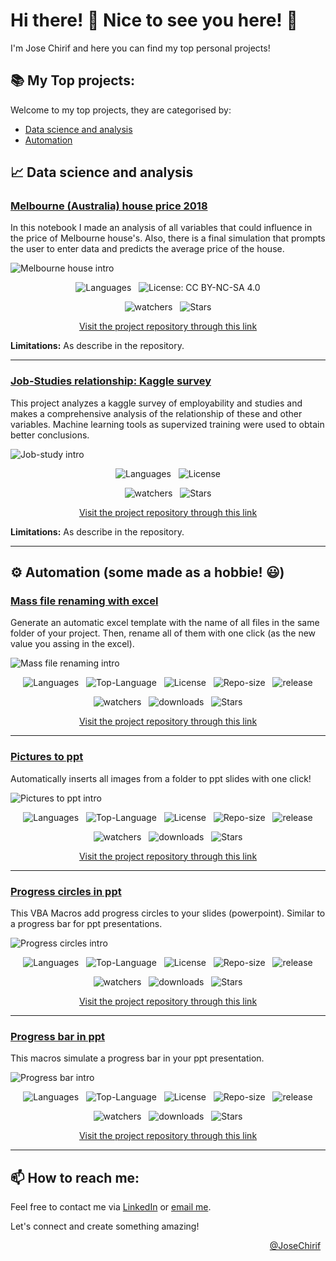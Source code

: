 # Hi there! 👋 Nice to see you here!  🙌

I'm Jose Chirif and here you can find my top personal projects!

## 📚 My Top projects:

Welcome to my top projects, they are categorised by:

- [Data science and analysis](#-data-science-and-analysis)
- [Automation](#-automation-some-made-as-a-hobbie-)


## 📈 Data science and analysis

<!--- PROJECT MELBOURNE HOUSE PRICE 2018--->
### [Melbourne (Australia) house price 2018](https://github.com/JoseChirif/2018-House-Price-Estimation---Melbourne-Australia)

  In this notebook I made an analysis of all variables that could influence in the price of Melbourne house's. Also, there is a final simulation that prompts the user to enter data and predicts the average price of the house.

  ![Melbourne house intro](https://github.com/user-attachments/assets/36e77cc4-c93b-4994-98cd-51639385b4cc)


  <!--- Badges Data science --->
  <p align="center">
    &nbsp;
    <img src="https://img.shields.io/github/languages/top/JoseChirif/ProyectoDS_Partel_-Chirif_Molina-" alt="Languages" />
    &nbsp;
    <img src="https://img.shields.io/badge/License-CC%20BY--NC--SA%204.0-lightgrey.svg" alt="License: CC BY-NC-SA 4.0">
    &nbsp;
  </p>
  <p align="center">
    &nbsp;
    <img src="https://img.shields.io/github/watchers/JoseChirif/ProyectoDS_Partel_-Chirif_Molina-?style=social" alt="watchers" />
    &nbsp;
    <img src="https://img.shields.io/github/stars/JoseChirif/ProyectoDS_Partel_-Chirif_Molina-?style=social" alt="Stars" />
    &nbsp;
  </p>



  <!--- Link --->
  <p align="center">
    <a href="https://github.com/JoseChirif/2018-House-Price-Estimation---Melbourne-Australia">Visit the project repository through this link</a>
  </p>


  **Limitations:** As describe in the repository.
<!--- END PROJECT MELBOURNE HOUSE PRICE 2018--->

------

<!--- PROJECT JOB STUDIES RELATIONSHIP --->
### [Job-Studies relationship: Kaggle survey](https://github.com/JoseChirif/Estudios-y-empleabilidad-Encuesta-kaggle)

  This project analyzes a kaggle survey of employability and studies and makes a comprehensive analysis of the relationship of these and other variables. Machine learning tools as supervized training were used to obtain better conclusions.

  ![Job-study intro](https://github.com/user-attachments/assets/7cc8e972-0606-4bcb-9487-82e8a3e48170)


  <!--- Badges Data science --->
  <p align="center">
    &nbsp;
    <img src="https://img.shields.io/github/languages/top/JoseChirif/Estudios-y-empleabilidad-Encuesta-kaggle" alt="Languages" />
    &nbsp;
    <img src="https://img.shields.io/github/license/JoseChirif/Estudios-y-empleabilidad-Encuesta-kaggle" alt="License" />
    &nbsp;
  </p>
  <p align="center">
    &nbsp;
    <img src="https://img.shields.io/github/watchers/JoseChirif/Estudios-y-empleabilidad-Encuesta-kaggle" alt="watchers" />
    &nbsp;
    <img src="https://img.shields.io/github/stars/JoseChirif/Estudios-y-empleabilidad-Encuesta-kaggle" alt="Stars" />
    &nbsp;
  </p>
  

  <!--- Link --->
  <p align="center">
    <a href="https://github.com/JoseChirif/Estudios-y-empleabilidad-Encuesta-kaggle">Visit the project repository through this link</a>
  </p>

  **Limitations:** As describe in the repository.
<!--- END PROJECT JOB STUDIES RELATIONSHIP --->

------




## ⚙️ Automation (some made as a hobbie! 😃)

<!--- PROJECT MASS FILE RENAMING WITH EXCEL --->
### [Mass file renaming with excel](https://github.com/JoseChirif/Mass-file-renaming-with-excel)

  Generate an automatic excel template with the name of all files in the same folder of your project. Then, rename all of them with one click (as the new value you assing in the excel).

  ![Mass file renaming intro](https://github.com/user-attachments/assets/a83851ec-b4ee-43c1-a433-60317cde5f2f)





  <!--- Badges automatitation --->
  <p align="center">
    &nbsp;
    <img src="https://img.shields.io/github/languages/count/JoseChirif/Mass-file-renaming-with-excel" alt="Languages" />
    &nbsp;
    <img src="https://img.shields.io/github/languages/top/JOSECHIRIF/Mass-file-renaming-with-excel" alt="Top-Language" />
    &nbsp;
    <img src="https://img.shields.io/github/license/JoseChirif/Mass-file-renaming-with-excel" alt="License" />
    &nbsp;
    <img src="https://img.shields.io/github/repo-size/JoseChirif/Mass-file-renaming-with-excel" alt="Repo-size" />
    &nbsp;
    <img src="https://img.shields.io/github/release/JoseChirif/Mass-file-renaming-with-excel" alt="release" />
    &nbsp;
  </p>
  <p align="center">
    &nbsp;
    <img src="https://img.shields.io/github/watchers/JoseChirif/Mass-file-renaming-with-excel?style=social" alt="watchers" />
    &nbsp;
    <img src="https://img.shields.io/github/downloads/JoseChirif/Mass-file-renaming-with-excel/total" alt="downloads" />
    &nbsp;
    <img src="https://img.shields.io/github/stars/JoseChirif/Mass-file-renaming-with-excel?style=social" alt="Stars" />
    &nbsp;
  </p>

  <!--- Link --->
  <p align="center">
    <a href="https://github.com/JoseChirif/Mass-file-renaming-with-excel">Visit the project repository through this link</a>
  </p>


<!--- END PROJECT MASS FILE RENAMING WITH EXCEL --->

------

<!--- PROJECT PICTURES TO PPT --->

### [Pictures to ppt](https://github.com/JoseChirif/Pictures-to-ppt)

  Automatically inserts all images from a folder to ppt slides with one click!

  ![Pictures to ppt intro](https://github.com/user-attachments/assets/35930e24-d37f-488a-a7d8-457cf8745e50)


  <!--- Badges automatitation --->
  <p align="center">
    &nbsp;
    <img src="https://img.shields.io/github/languages/count/JoseChirif/Pictures-to-ppt" alt="Languages" />
    &nbsp;
    <img src="https://img.shields.io/github/languages/top/JOSECHIRIF/Pictures-to-ppt" alt="Top-Language" />
    &nbsp;
    <img src="https://img.shields.io/github/license/JoseChirif/Pictures-to-ppt" alt="License" />
    &nbsp;
    <img src="https://img.shields.io/github/repo-size/JoseChirif/Pictures-to-ppt" alt="Repo-size" />
    &nbsp;
    <img src="https://img.shields.io/github/release/JoseChirif/Pictures-to-ppt" alt="release" />
    &nbsp;
  </p>
  <p align="center">
    &nbsp;
    <img src="https://img.shields.io/github/watchers/JoseChirif/Pictures-to-ppt?style=social" alt="watchers" />
    &nbsp;
    <img src="https://img.shields.io/github/downloads/JoseChirif/Pictures-to-ppt/total" alt="downloads" />
    &nbsp;
    <img src="https://img.shields.io/github/stars/JoseChirif/Pictures-to-ppt?style=social" alt="Stars" />
    &nbsp;
  </p>


  <!--- Link --->
  <p align="center">
    <a href="https://github.com/JoseChirif/Pictures-to-ppt">Visit the project repository through this link</a>
  </p>

<!--- END PROJECT PICTURES TO PPT --->

------

<!--- PROJECT PROGRESS CIRCLES IN PPT --->
### [Progress circles in ppt](https://github.com/JoseChirif/Progress-circles-ptt---Puntos-avance-ppt)

  This VBA Macros add progress circles to your slides (powerpoint). Similar to a progress bar for ppt presentations.

  ![Progress circles intro](https://github.com/user-attachments/assets/c5186967-14f9-4c56-a68c-7d30ee9f6ef7)


  <!--- Badges automatitation --->
  <p align="center">
    &nbsp;
    <img src="https://img.shields.io/github/languages/count/JoseChirif/Progress-circles-ptt---Puntos-avance-ppt" alt="Languages" />
    &nbsp;
    <img src="https://img.shields.io/github/languages/top/JOSECHIRIF/Progress-circles-ptt---Puntos-avance-ppt" alt="Top-Language" />
    &nbsp;
    <img src="https://img.shields.io/github/license/JoseChirif/Progress-circles-ptt---Puntos-avance-ppt" alt="License" />
    &nbsp;
    <img src="https://img.shields.io/github/repo-size/JoseChirif/Progress-circles-ptt---Puntos-avance-ppt" alt="Repo-size" />
    &nbsp;
    <img src="https://img.shields.io/github/release/JoseChirif/Progress-circles-ptt---Puntos-avance-ppt" alt="release" />
    &nbsp;
  </p>
  <p align="center">
    &nbsp;
    <img src="https://img.shields.io/github/watchers/JoseChirif/Progress-circles-ptt---Puntos-avance-ppt?style=social" alt="watchers" />
    &nbsp;
    <img src="https://img.shields.io/github/downloads/JoseChirif/Progress-circles-ptt---Puntos-avance-ppt/total" alt="downloads" />
    &nbsp;
    <img src="https://img.shields.io/github/stars/JoseChirif/Progress-circles-ptt---Puntos-avance-ppt?style=social" alt="Stars" />
    &nbsp;
  </p>

  <!--- Link --->
  <p align="center">
    <a href="https://github.com/JoseChirif/Progress-circles-ptt---Puntos-avance-ppt">Visit the project repository through this link</a>
  </p>


<!--- END PROJECT PROGRESS CIRCLES IN PPT --->

------

<!--- PROJECT PROGRESS BAR IN PPT --->
### [Progress bar in ppt](https://github.com/JoseChirif/Progress-bar-power-point)

  This macros simulate a progress bar in your ppt presentation.

  ![Progress bar intro](https://github.com/user-attachments/assets/fee7e342-5914-4e63-a8c8-4880deaaedc8)


  <!--- Badges automatitation --->
  <p align="center">
    &nbsp;
    <img src="https://img.shields.io/github/languages/count/JoseChirif/Progress-bar-power-point" alt="Languages" />
    &nbsp;
    <img src="https://img.shields.io/github/languages/top/JOSECHIRIF/Progress-bar-power-point" alt="Top-Language" />
    &nbsp;
    <img src="https://img.shields.io/github/license/JoseChirif/Progress-bar-power-point" alt="License" />
    &nbsp;
    <img src="https://img.shields.io/github/repo-size/JoseChirif/Progress-bar-power-point" alt="Repo-size" />
    &nbsp;
    <img src="https://img.shields.io/github/release/JoseChirif/Progress-bar-power-point" alt="release" />
    &nbsp;
  </p>
  <p align="center">
    &nbsp;
    <img src="https://img.shields.io/github/watchers/JoseChirif/Progress-bar-power-point?style=social" alt="watchers" />
    &nbsp;
    <img src="https://img.shields.io/github/downloads/JoseChirif/Progress-bar-power-point/total" alt="downloads" />
    &nbsp;
    <img src="https://img.shields.io/github/stars/JoseChirif/Progress-bar-power-point?style=social" alt="Stars" />
    &nbsp;
  </p>


  <!--- Link --->
  <p align="center">
    <a href="https://github.com/JoseChirif/Progress-bar-power-point">Visit the project repository through this link</a>
  </p>


<!--- END PROJECT PROGRESS BAR IN PPT --->

------



<!--- Footer-->
## 📫 How to reach me:
Feel free to contact me via [LinkedIn](https://www.linkedin.com/in/jose-chirif/en/) or [email me](mailto:josechirif@gmail.com).

Let's connect and create something amazing!

<!-- @JoseChirif -->
<p align="right">
  <a href="https://linktr.ee/JChirif">@JoseChirif</a>
  &nbsp;
</p>